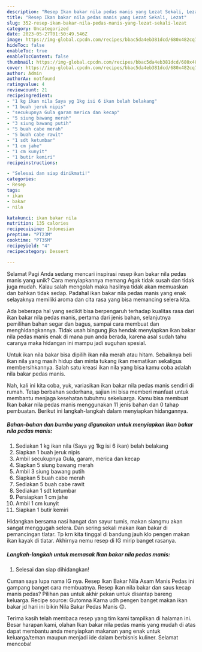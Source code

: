 ```yaml
---
description: "Resep Ikan bakar nila pedas manis yang Lezat Sekali, Lezat"
title: "Resep Ikan bakar nila pedas manis yang Lezat Sekali, Lezat"
slug: 352-resep-ikan-bakar-nila-pedas-manis-yang-lezat-sekali-lezat
category: Uncategorized
date: 2023-05-27T01:50:49.546Z
image: https://img-global.cpcdn.com/recipes/bbac5da4eb381dcd/680x482cq70/ikan-bakar-nila-pedas-manis-foto-resep-utama.jpg
hideToc: false
enableToc: true
enableTocContent: false
thumbnail: https://img-global.cpcdn.com/recipes/bbac5da4eb381dcd/680x482cq70/ikan-bakar-nila-pedas-manis-foto-resep-utama.jpg
cover: https://img-global.cpcdn.com/recipes/bbac5da4eb381dcd/680x482cq70/ikan-bakar-nila-pedas-manis-foto-resep-utama.jpg
author: Admin
authorAv: notfound
ratingvalue: 4
reviewcount: 21
recipeingredient:
- "1 kg ikan nila Saya yg 1kg isi 6 ikan belah belakang"
- "1 buah jeruk nipis"
- "secukupnya Gula garam merica dan kecap"
- "5 siung bawang merah"
- "3 siung bawang putih"
- "5 buah cabe merah"
- "5 buah cabe rawit"
- "1 sdt ketumbar"
- "1 cm jahe"
- "1 cm kunyit"
- "1 butir kemiri"
recipeinstructions:

- "Selesai dan siap dinikmati!"
categories:
- Resep
tags:
- ikan
- bakar
- nila

katakunci: ikan bakar nila 
nutrition: 135 calories
recipecuisine: Indonesian
preptime: "PT23M"
cooktime: "PT35M"
recipeyield: "4"
recipecategory: Dessert

---
```



Selamat Pagi Anda sedang mencari inspirasi resep ikan bakar nila pedas manis yang unik? Cara menyiapkannya memang Agak tidak susah dan tidak juga mudah. Kalau salah mengolah maka hasilnya tidak akan memuaskan dan bahkan tidak sedap. Padahal ikan bakar nila pedas manis yang enak selayaknya memiliki aroma dan cita rasa yang bisa memancing selera kita.


Ada beberapa hal yang sedikit bisa berpengaruh terhadap kualitas rasa dari ikan bakar nila pedas manis, pertama dari jenis bahan, selanjutnya pemilihan bahan segar dan bagus, sampai cara membuat dan menghidangkannya. Tidak usah bingung jika hendak menyiapkan ikan bakar nila pedas manis enak di mana pun anda berada, karena asal sudah tahu caranya maka hidangan ini mampu jadi suguhan spesial.

Untuk ikan nila bakar bisa dipilih ikan nila merah atau hitam. Sebaiknya beli ikan nila yang masih hidup dan minta tukang ikan mematikan sekaligus membersihkannya. Salah satu kreasi ikan nila yang bisa kamu coba adalah nila bakar pedas manis.


Nah, kali ini kita coba, yuk, variasikan ikan bakar nila pedas manis sendiri di rumah. Tetap berbahan sederhana, sajian ini bisa memberi manfaat untuk membantu menjaga kesehatan tubuhmu sekeluarga. Kamu bisa membuat Ikan bakar nila pedas manis menggunakan 11 jenis bahan dan 0 tahap pembuatan. Berikut ini langkah-langkah dalam menyiapkan hidangannya.

<!--inarticleads1-->

##### Bahan-bahan dan bumbu yang digunakan untuk menyiapkan Ikan bakar nila pedas manis:

1. Sediakan 1 kg ikan nila (Saya yg 1kg isi 6 ikan) belah belakang
1. Siapkan 1 buah jeruk nipis
1. Ambil secukupnya Gula, garam, merica dan kecap
1. Siapkan 5 siung bawang merah
1. Ambil 3 siung bawang putih
1. Siapkan 5 buah cabe merah
1. Sediakan 5 buah cabe rawit
1. Sediakan 1 sdt ketumbar
1. Persiapkan 1 cm jahe
1. Ambil 1 cm kunyit
1. Siapkan 1 butir kemiri


Hidangkan bersama nasi hangat dan sayur tumis, makan siangmu akan sangat menggugah selera. Dan sering sekali makan ikan bakar di pemancingan tlatar. Tp krn kita tinggal di bandung jauh klo pengen makan ikan kayak di tlatar. Akhirnya nemu resep di IG mirip banget rasanya. 

<!--inarticleads2-->

##### Langkah-langkah untuk memasak Ikan bakar nila pedas manis:


1. Selesai dan siap dihidangkan!

Cuman saya lupa nama IG nya. Resep Ikan Bakar Nila Asam Manis Pedas ini gampang banget cara membuatnya. Resep ikan nila bakar dan saus kecap manis pedas? Pilihan pas untuk akhir pekan untuk disantap bareng keluarga. Recipe source: Gutomna Karna udh pengen banget makan ikan bakar jd hari ini bikin Nila Bakar Pedas Manis 😊. 

Terima kasih telah membaca resep yang tim kami tampilkan di halaman ini. Besar harapan kami, olahan Ikan bakar nila pedas manis yang mudah di atas dapat membantu anda menyiapkan makanan yang enak untuk keluarga/teman maupun menjadi ide dalam berbisnis kuliner. Selamat mencoba!
